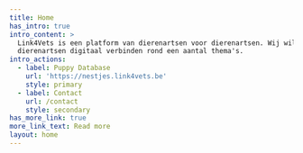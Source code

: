 ```yaml
---
title: Home
has_intro: true
intro_content: >
  Link4Vets is een platform van dierenartsen voor dierenartsen. Wij willen de
  dierenartsen digitaal verbinden rond een aantal thema's.
intro_actions:
  - label: Puppy Database
    url: 'https://nestjes.link4vets.be'
    style: primary
  - label: Contact
    url: /contact
    style: secondary
has_more_link: true
more_link_text: Read more
layout: home
---
```

